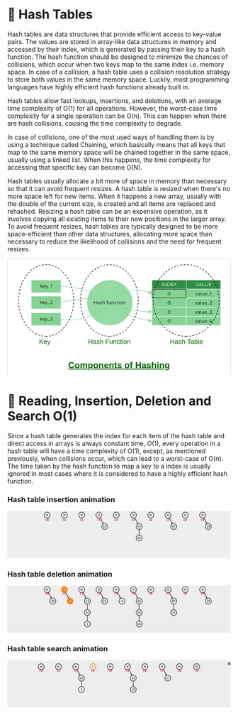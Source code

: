 # :bookmark_tabs: Hash Tables

Hash tables are data structures that provide efficient access to key-value pairs. The values are stored in array-like data structures in memory and accessed by their index, which is generated by passing their key to a hash function. The hash function should be designed to minimize the chances of collisions, which occur when two keys map to the same index i.e. memory space. In case of a collision, a hash table uses a collision resolution strategy to store both values in the same memory space. Luckily, most programming languages have highly efficient hash functions already built in.

Hash tables allow fast lookups, insertions, and deletions, with an average time complexity of O(1) for all operations. However, the worst-case time complexity for a single operation can be O(n). This can happen when there are hash collisions, causing the time complexity to degrade.

In case of collisions, one of the most used ways of handling them is by using a technique called Chaining, which basically means that all keys that map to the same memory space will be chained together in the same space, usually using a linked list. When this happens, the time complexity for accessing that specific key can become O(N).

Hash tables usually allocate a bit more of space in memory than necessary so that it can avoid frequent resizes. A hash table is resized when there's no more space left for new items. When it happens a new array, usually with the double of the current size, is created and all items are replaced and rehashed. Resizing a hash table can be an expensive operation, as it involves copying all existing items to their new positions in the larger array. To avoid frequent resizes, hash tables are typically designed to be more space-efficient than other data structures, allocating more space than necessary to reduce the likelihood of collisions and the need for frequent resizes.

![alt text](../../statics/images/hash-table.png)

# :bookmark_tabs: Reading, Insertion, Deletion and Search O(1)

Since a hash table generates the index for each item of the hash table and direct access in arrays is always constant time, O(1), every operation in a hash table will have a time complexity of O(1), except, as mentioned previously, when collisions occur, which can lead to a worst-case of O(n). The time taken by the hash function to map a key to a index is usually ignored in most cases where it is considered to have a highly efficient hash function.

### Hash table insertion animation
![alt text](../../statics/images/hash-table-insertion.gif)

### Hash table deletion animation
![alt text](../../statics/images/hash-table-deletion.gif)

### Hash table search animation
![alt text](../../statics/images/hash-table-search.gif)